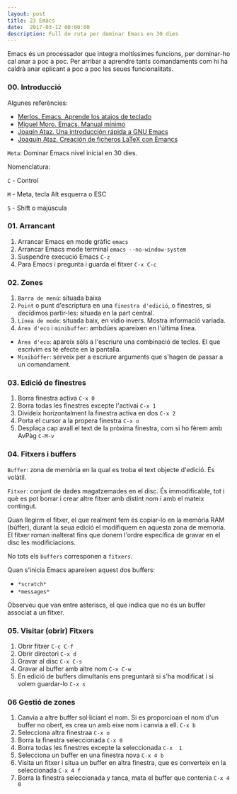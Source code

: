 ```yaml
---
layout: post
title: 23 Emacs
date:  2017-03-12 00:00:00
description: Full de ruta per dominar Emacs en 30 dies
---
```


Emacs és un processador que integra moltíssimes funcions, per dominar-ho cal anar a poc a poc. Per arribar a aprendre tants comandaments com hi ha caldrà anar eplicant a poc a poc les seues funcionalitats.


### 00. Introducció

Algunes referències:

- [Merlos. Emacs. Aprende los atajos de teclado](http://www.merlos.org/linux/2003/05/emacs.html)
- [Miguel Moro. Emacs. Manual mínimo](http://portal.uned.es/pls/portal/docs/PAGE/UNED_MAIN/LAUNIVERSIDAD/UBICACIONES/01/OFERTAESTUDIOS/GRADOS_CIENCIAS/SOFTWARE%20DESCARGAS%20LINUX/MANUALES/EMACS_MANUAL_MINIMO_17PAGS.PDF)
- [Joaqín Ataz. Una introducción rápida a GNU Emacs](http://es.tldp.org/Tutoriales/doc-tutorial-emacs/intro_emacs.pdf)
- [Joaquín Ataz. Creación de ficheros LaTeX con Emancs](ftp://ftp.dante.de/tex-archive/info/spanish/guia-atx/guia-atx.pdf)

`Meta`: Dominar Emacs nivel inicial en 30 dies.

Nomenclatura:

`C` - Control

`M` - Meta, tecla Alt esquerra o ESC

`S` - Shift o majúscula

### 01. Arrancant

1. Arrancar Emacs en mode gràfic `emacs`
2. Arrancar Emacs mode terminal `emacs --no-window-system`
3. Suspendre execució Emacs `C-z`
4. Para Emacs i pregunta i guarda el fitxer `C-x C-c`

### 02. Zones

1. `Barra de menú`: situada baixa
2. `Point` o punt d'escriptura en una `finestra d'edició`, o finestres, si decidimos partir-les: situada en la part central.
3. `Línea de mode`: situada baix, en vídio invers. Mostra informació variada.
4. `Àrea d'eco` i `minibuffer`: ambdúes apareixen en l'última línea.
- `Àrea d'eco`: apareix sóls a l'escriure una combinació de tecles. El que escrivim es té efecte en la pantalla.
- `Minibúffer`: serveix per a escriure arguments que s'hagen de passar a un comandament.

### 03. Edició de finestres

1. Borra finestra activa `C-x 0`
2. Borra todas les finestres excepte l'activai `C-x 1`
3. Divideix horizontalment la finestra activa en dos `C-x 2`
4. Porta el cursor a la propera finestra `C-x o`
5. Desplaça cap avall el text de la pròxima finestra, com si ho fèrem amb AvPàg `C-M-v`

### 04. Fitxers i buffers

`Buffer`: zona de memòria en la qual es troba el text objecte d'edició. És volàtil.

`Fitxer`: conjunt de dades magatzemades en el disc. És immodificable, tot i què es pot borrar i crear altre fitxer amb distint nom i amb el mateix contingut.

Quan llegirm el fitxer, el que realment fem és copiar-lo en la memòria RAM (búffer), durant la seua edició el modifiquem en aquesta zona de memoria. El fitxer roman inalterat fins que donem l'ordre específica de gravar en el disc les modificiacions.

No tots els `buffers` corresponen a `fitxers`.

Quan s'inicia Emacs apareixen aquest dos buffers:

- `*scratch*`
- `*messages*`

Observeu que van entre asteriscs, el que indica que no és un buffer associat a un fitxer.

### 05. Visitar (obrir) Fitxers

1. Obrir fitxer `C-c C-f`
2. Obrir directori `C-x d`
3. Gravar al disc `C-x C-s`
4. Gravar al buffer amb altre nom `C-x C-w`
5. En edició de buffers dimultanis ens preguntarà si s'ha modificat i si volem guardar-lo `C-x s`


### 06 Gestió de zones

1. Canvia a altre buffer sol·liciant el nom. Si es proporcioan el nom d'un buffer no obert, es crea un amb eixe nom i canvia a ell. `C-x b`
2. Selecciona altra finestraa `C-x o`
3. Borra la finestra seleccionada `C-x 0`
4. Borra todas les finestres excepte la seleccionada `C-x  1`
5. Selecciona un buffer en una finestra nova `C-x 4 b`
6. Visita un fitxer i situa un buffer en altra finestra, que es converteix en la seleccionada `C-x 4 f`
7. Borra la finestra seleccionada y tanca, mata el buffer que contenia `C-x 4 0`
